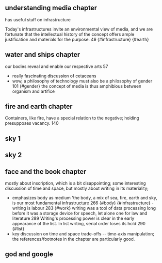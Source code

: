 ## understanding media chapter

has useful stuff on infrastructure

Today's infrastructures invite an environmental view of media, and we are fortunate that the intellectual history of the concept offers ample justification and materials for the purpose. 49 {#infrastructure} {#earth}

## water and ships chapter

our bodies reveal and enable our respective arts 57
- really fascinating discussion of cetaceans
- wow, a philosophy of technology must also be a philosophy of gender 101 {#gender}
the  concept of media is thus amphibious between organism and artifice

## fire and earth chapter

Containers, like fire, have a special relation to the negative; holding presupposes vacancy. 140

## sky 1

## sky 2

## face and the book chapter

mostly about inscription, which is a bit disappointing; some interesting discussion of time and space, but mostly about writing in its materiality; 
- emphasizes body as medium
'the body, a  mix of sea, fire, earth and sky, is our most fundamental infrastructure 266 {#body} {#infrastructure}
-writing is labour 283 {#work}
writing was a tool of data processing long before it was a storage device for speech, let alone one for law and literature 289
Writing's processing power is clear in the early appearance of the list. In list writing, serial order loses its hold 290 {#list}
- key discussion on time and space trade-offs -- time-axis manipulation; the references/footnotes in the chapter are particularly good. 

## god and google
